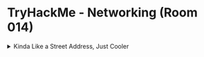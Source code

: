 #  TryHackMe - Networking (Room 014)

<details><summary>Kinda Like a Street Address, Just Cooler</summary>
<p>

![](/Networking/images/ping.png)

In a manner similiar to streets and homes, computers and their respective communication networks must have a way to address their "mail"

